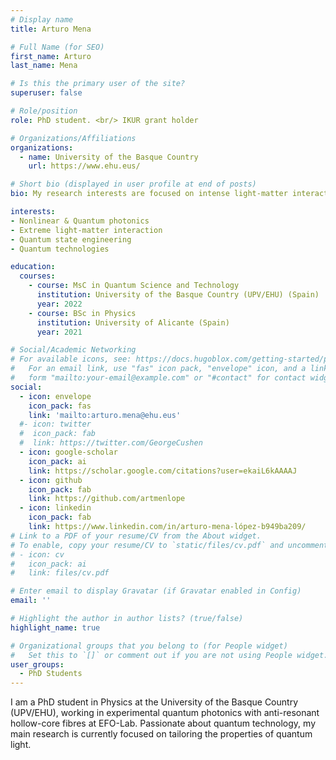 ```yaml
---
# Display name
title: Arturo Mena

# Full Name (for SEO)
first_name: Arturo
last_name: Mena

# Is this the primary user of the site?
superuser: false

# Role/position
role: PhD student. <br/> IKUR grant holder

# Organizations/Affiliations
organizations:
  - name: University of the Basque Country
    url: https://www.ehu.eus/

# Short bio (displayed in user profile at end of posts)
bio: My research interests are focused on intense light-matter interactions in guided geometries.

interests:
- Nonlinear & Quantum photonics
- Extreme light-matter interaction
- Quantum state engineering
- Quantum technologies

education:
  courses:
    - course: MsC in Quantum Science and Technology
      institution: University of the Basque Country (UPV/EHU) (Spain)
      year: 2022
    - course: BSc in Physics
      institution: University of Alicante (Spain)
      year: 2021

# Social/Academic Networking
# For available icons, see: https://docs.hugoblox.com/getting-started/page-builder/#icons
#   For an email link, use "fas" icon pack, "envelope" icon, and a link in the
#   form "mailto:your-email@example.com" or "#contact" for contact widget.
social:
  - icon: envelope
    icon_pack: fas
    link: 'mailto:arturo.mena@ehu.eus'
  #- icon: twitter
  #  icon_pack: fab
  #  link: https://twitter.com/GeorgeCushen
  - icon: google-scholar
    icon_pack: ai
    link: https://scholar.google.com/citations?user=ekaiL6kAAAAJ
  - icon: github
    icon_pack: fab
    link: https://github.com/artmenlope
  - icon: linkedin
    icon_pack: fab
    link: https://www.linkedin.com/in/arturo-mena-lópez-b949ba209/
# Link to a PDF of your resume/CV from the About widget.
# To enable, copy your resume/CV to `static/files/cv.pdf` and uncomment the lines below.
# - icon: cv
#   icon_pack: ai
#   link: files/cv.pdf

# Enter email to display Gravatar (if Gravatar enabled in Config)
email: ''

# Highlight the author in author lists? (true/false)
highlight_name: true

# Organizational groups that you belong to (for People widget)
#   Set this to `[]` or comment out if you are not using People widget.
user_groups:
  - PhD Students
---
```


I am a PhD student in Physics at the University of the Basque Country (UPV/EHU), working in experimental quantum photonics with anti-resonant hollow-core fibres at EFO-Lab. Passionate about quantum technology, my main research is currently focused on tailoring the properties of quantum light.
